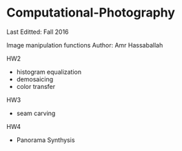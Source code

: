 # Computational-Photography
Last Editted: Fall 2016

Image manipulation functions
Author: Amr Hassaballah


HW2
 - histogram equalization
 - demosaicing
 - color transfer
 
HW3
 - seam carving
 
HW4
- Panorama Synthysis 

